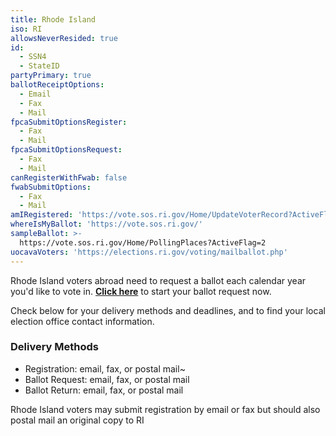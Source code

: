 ```yaml
---
title: Rhode Island
iso: RI
allowsNeverResided: true
id:
  - SSN4
  - StateID
partyPrimary: true
ballotReceiptOptions:
  - Email
  - Fax
  - Mail
fpcaSubmitOptionsRegister:
  - Fax
  - Mail
fpcaSubmitOptionsRequest:
  - Fax
  - Mail
canRegisterWithFwab: false
fwabSubmitOptions:
  - Fax
  - Mail
amIRegistered: 'https://vote.sos.ri.gov/Home/UpdateVoterRecord?ActiveFlag=0'
whereIsMyBallot: 'https://vote.sos.ri.gov/'
sampleBallot: >-
  https://vote.sos.ri.gov/Home/PollingPlaces?ActiveFlag=2
uocavaVoters: 'https://elections.ri.gov/voting/mailballot.php'
---
```

Rhode Island voters abroad need to request a ballot each calendar year you'd like to vote in. [**Click here**](https://www.votefromabroad.org) to start your ballot request now.

Check below for your delivery methods and deadlines, and to find your local election office contact information.

### Delivery Methods

* Registration: email, fax, or postal mail~
* Ballot Request: email, fax, or postal mail
* Ballot Return: email, fax, or postal mail

Rhode Island voters may submit registration by email or fax but should also postal mail an original copy to RI
